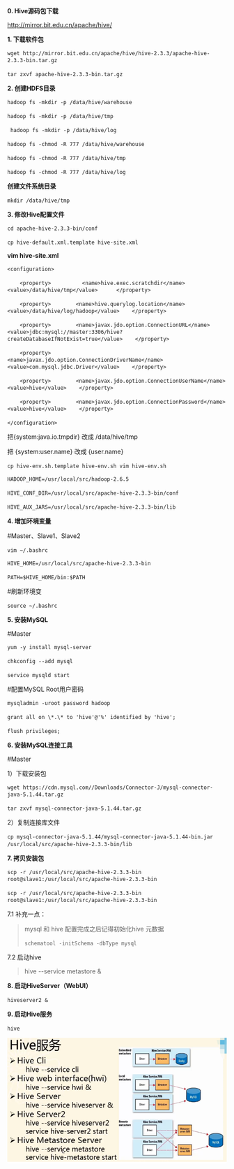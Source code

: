 **0. Hive源码包下载**

http://mirror.bit.edu.cn/apache/hive/

**1. 下载软件包**

```
wget http://mirror.bit.edu.cn/apache/hive/hive-2.3.3/apache-hive-2.3.3-bin.tar.gz

tar zxvf apache-hive-2.3.3-bin.tar.gz
```

**2. 创建HDFS目录**

```
hadoop fs -mkdir -p /data/hive/warehouse 

hadoop fs -mkdir -p /data/hive/tmp

 hadoop fs -mkdir -p /data/hive/log 

hadoop fs -chmod -R 777 /data/hive/warehouse 

hadoop fs -chmod -R 777 /data/hive/tmp

hadoop fs -chmod -R 777 /data/hive/log
```

**创建文件系统目录**

`mkdir /data/hive/tmp`

**3. 修改Hive配置文件**

```
cd apache-hive-2.3.3-bin/conf

cp hive-default.xml.template hive-site.xml
```

**vim hive-site.xml**

```
<configuration>

​    <property>          <name>hive.exec.scratchdir</name>          <value>/data/hive/tmp</value>      </property> 

​    <property>        <name>hive.querylog.location</name>        <value>/data/hive/log/hadoop</value>    </property> 

​    <property>        <name>javax.jdo.option.ConnectionURL</name>        <value>jdbc:mysql://master:3306/hive?createDatabaseIfNotExist=true</value>    </property>

​    <property>        <name>javax.jdo.option.ConnectionDriverName</name>        <value>com.mysql.jdbc.Driver</value>    </property>

​    <property>        <name>javax.jdo.option.ConnectionUserName</name>        <value>hive</value>    </property>

​    <property>        <name>javax.jdo.option.ConnectionPassword</name>        <value>hive</value>    </property>

</configuration>
```

把{system:java.io.tmpdir} 改成 /data/hive/tmp

把 {system:user.name} 改成 {user.name}

`cp hive-env.sh.template hive-env.sh vim hive-env.sh` 

```
HADOOP_HOME=/usr/local/src/hadoop-2.6.5

HIVE_CONF_DIR=/usr/local/src/apache-hive-2.3.3-bin/conf

HIVE_AUX_JARS=/usr/local/src/apache-hive-2.3.3-bin/lib
```

**4.  增加环境变量**

\#Master、Slave1、Slave2

`vim ~/.bashrc`

```
HIVE_HOME=/usr/local/src/apache-hive-2.3.3-bin

PATH=$HIVE_HOME/bin:$PATH
```

\#刷新环境变

`source ~/.bashrc`

**5. 安装MySQL**

\#Master

```
yum -y install mysql-server

chkconfig --add mysql

service mysqld start
```

\#配置MySQL Root用户密码

```
mysqladmin -uroot password hadoop

grant all on \*.\* to 'hive'@'%' identified by 'hive';

flush privileges;
```

**6. 安装MySQL连接工具**

\#Master

1）下载安装包

```
wget https://cdn.mysql.com//Downloads/Connector-J/mysql-connector-java-5.1.44.tar.gz

tar zxvf mysql-connector-java-5.1.44.tar.gz
```

2）复制连接库文件

`cp mysql-connector-java-5.1.44/mysql-connector-java-5.1.44-bin.jar /usr/local/src/apache-hive-2.3.3-bin/lib`

**7. 拷贝安装包**

```
scp -r /usr/local/src/apache-hive-2.3.3-bin root@slave1:/usr/local/src/apache-hive-2.3.3-bin

scp -r /usr/local/src/apache-hive-2.3.3-bin root@slave1:/usr/local/src/apache-hive-2.3.3-bin
```

7.1 补充一点：

> mysql 和 hive 配置完成之后记得初始化hive 元数据
>
> `schematool -initSchema -dbType mysql `

7.2 启动hive

> hive --service metastore &

**8. 启动HiveServer（WebUI）**

`hiveserver2 &`

**9. 启动Hive服务**

`hive`

![image-20220114224130223](【环境安装】Hive2.x.assets/image-20220114224130223.png)